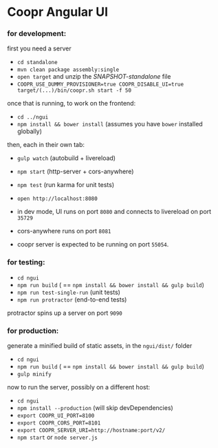 Coopr Angular UI
================

### for development:

first you need a server

* `cd standalone`
* `mvn clean package assembly:single`
* `open target` and unzip the _SNAPSHOT-standalone_ file
* `COOPR_USE_DUMMY_PROVISIONER=true COOPR_DISABLE_UI=true target/(...)/bin/coopr.sh start -f 50`

once that is running, to work on the frontend:

* `cd ../ngui`
* `npm install && bower install` (assumes you have `bower` installed globally)

then, each in their own tab:

* `gulp watch` (autobuild + livereload)
* `npm start` (http-server + cors-anywhere)
* `npm test` (run karma for unit tests)
* `open http://localhost:8080`

* in dev mode, UI runs on port `8080` and connects to livereload on port `35729`
* cors-anywhere runs on port `8081`
* coopr server is expected to be running on port `55054`.

### for testing:

* `cd ngui`
* `npm run build` ( == `npm install && bower install && gulp build`)
* `npm run test-single-run` (unit tests)
* `npm run protractor` (end-to-end tests)

protractor spins up a server on port `9090`

### for production:

generate a minified build of static assets, in the `ngui/dist/` folder

* `cd ngui`
* `npm run build` ( == `npm install && bower install && gulp build`)
* `gulp minify`

now to run the server, possibly on a different host:

* `cd ngui`
* `npm install --production` (will skip devDependencies)
* `export COOPR_UI_PORT=8100`
* `export COOPR_CORS_PORT=8101`
* `export COOPR_SERVER_URI=http://hostname:port/v2/`
* `npm start` or `node server.js`

